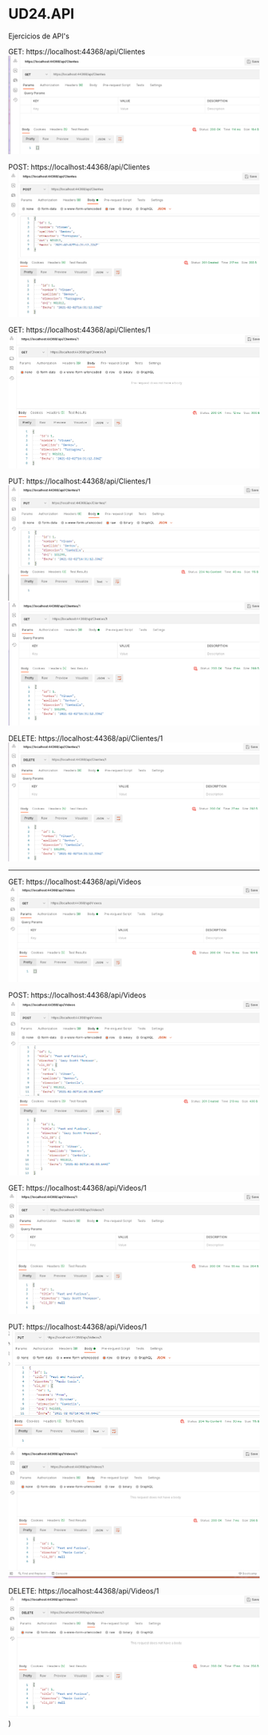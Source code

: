# UD24.API
Ejercicios de API's

GET: https://localhost:44368/api/Clientes
![GET_Clientes](https://github.com/viksen15/UD24.API/blob/Ej_2/GET_Ej2_Clientes.png)

POST: https://localhost:44368/api/Clientes
![POST_Clientes](https://github.com/viksen15/UD24.API/blob/Ej_2/POST_Ej2_Clientes.png)

GET: https://localhost:44368/api/Clientes/1
![GET_Clientes/1](https://github.com/viksen15/UD24.API/blob/Ej_2/GET_Ej2_Clientes1.png)

PUT: https://localhost:44368/api/Clientes/1
![PUT_Clientes/1](https://github.com/viksen15/UD24.API/blob/Ej_2/PUT_Ej2_Clientes1.png)
![GET-PUT_Clientes/1](https://github.com/viksen15/UD24.API/blob/Ej_2/GET%20-%20PUT_Ej2_Clientes1.png)

DELETE: https://localhost:44368/api/Clientes/1
![DELETE_Clientes/1](https://github.com/viksen15/UD24.API/blob/Ej_2/DELETE_Ej2_Clientes1.png)

_______________________________________________________________________________________________________

GET: https://localhost:44368/api/Videos
![GET_Videos](https://github.com/viksen15/UD24.API/blob/Ej_2/GET_Ej2_Videos.png)

POST: https://localhost:44368/api/Videos
![POST_Videos](https://github.com/viksen15/UD24.API/blob/Ej_2/POST_Ej2_Videos.png)

GET: https://localhost:44368/api/Videos/1
![GET_Videos/1](https://github.com/viksen15/UD24.API/blob/Ej_2/GET_Ej2_Videos1.png)

PUT: https://localhost:44368/api/Videos/1
![PUT_Videos/1](https://github.com/viksen15/UD24.API/blob/Ej_2/PUT_Ej2_Videos1.png)
![GET-PUT_Videos/1](https://github.com/viksen15/UD24.API/blob/Ej_2/GET%20-%20PUT_Ej2_Videos1.png)

DELETE: https://localhost:44368/api/Videos/1
![DELETE_Videos/1](https://github.com/viksen15/UD24.API/blob/Ej_2/DELETE_Ej2_Videos1.png))
